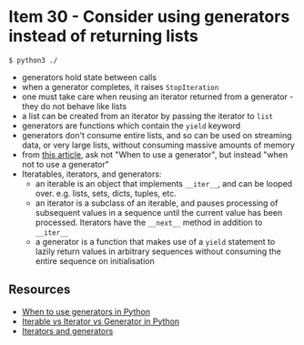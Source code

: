 # Item 30 - Consider using generators instead of returning lists

```shell
$ python3 ./
```

- generators hold state between calls
- when a generator completes, it raises `StopIteration`
- one must take care when reusing an iterator returned from a generator - they
  do not behave like lists
- a list can be created from an iterator by passing the iterator to `list`
- generators are functions which contain the `yield` keyword
- generators don't consume entire lists, and so can be used on streaming data,
  or very large lists, without consuming massive amounts of memory
- from [this article][when-to-use-generators], ask not "When to use a
  generator", but instead "when not to use a generator"
- Iteratables, iterators, and generators:
  - an iterable is an object that implements `__iter__`, and can be looped over.
    e.g. lists, sets, dicts, tuples, etc.
  - an iterator is a subclass of an iterable, and pauses processing of subsequent
  values in a sequence until the current value has been processed. Iterators
  have the `__next__` method in addition to `__iter__`
  - a generator is a function that makes use of a `yield` statement to lazily
    return values in arbitrary sequences without consuming the entire sequence
    on initialisation

## Resources

- [When to use generators in Python][when-to-use-generators]
- [Iterable vs Iterator vs Generator in Python][iteratable-iterator-generator]
- [Iterators and generators][iterators-and-generators]


[when-to-use-generators]:
  http://thepythoncorner.com/dev/generators-in-python-should-i-use-them/
  "When to use generators in Python"
[iteratable-iterator-generator]:
  https://python.plainenglish.io/iterable-vs-iterator-vs-generator-in-python-6798cdae511c+
  "Iterable vs Iterator vs Generator in Python"
[iterators-and-generators]:
  https://www.analyticsvidhya.com/blog/2020/05/python-iterators-and-generators/
  "Iterators and generators"
